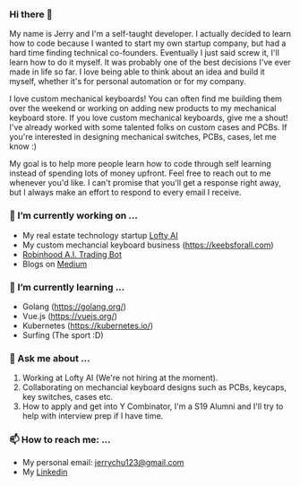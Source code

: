 ### Hi there 👋

My name is Jerry and I'm a self-taught developer. I actually decided to learn how to code because I wanted to start my own startup company, but had a hard time finding technical co-founders. Eventually I just said screw it, I'll learn how to do it myself. It was probably one of the best decisions I've ever made in life so far. I love being able to think about an idea and build it myself, whether it's for personal automation or for my company.

I love custom mechanical keyboards! You can often find me building them over the weekend or working on adding new products to my mechanical keyboard store. If you love custom mechanical keyboards, give me a shout! I've already worked with some talented folks on custom cases and PCBs. If you're interested in designing mechanical switches, PCBs, cases, let me know :)

My goal is to help more people learn how to code through self learning instead of spending lots of money upfront. Feel free to reach out to me whenever you'd like. I can't promise that you'll get a response right away, but I always make an effort to respond to every email I receive.

### 🔭 I’m currently working on ...

- My real estate technology startup [Lofty AI](https://www.lofty.ai)
- My custom mechancial keyboard business (https://keebsforall.com)
- [Robinhood A.I. Trading Bot](https://github.com/pmdbt/RobinhoodAI)
- Blogs on [Medium](https://medium.com/@jerethchu)

### 🌱 I’m currently learning ...

- Golang (https://golang.org/)
- Vue.js (https://vuejs.org/)
- Kubernetes (https://kubernetes.io/)
- Surfing (The sport :D)

### 💬 Ask me about ...

1. Working at Lofty AI (We're not hiring at the moment).
2. Collaborating on mechancial keyboard designs such as PCBs, keycaps, key switches, cases etc.
3. How to apply and get into Y Combinator, I'm a S19 Alumni and I'll try to help with interview prep if I have time.

### 📫 How to reach me: ...

- My personal email: jerrychu123@gmail.com
- My [Linkedin](https://www.linkedin.com/in/jerry-chu/)

<!--
**pmdbt/pmdbt** is a ✨ _special_ ✨ repository because its `README.md` (this file) appears on your GitHub profile.

Here are some ideas to get you started:

- 🔭 I’m currently working on ...
- 🌱 I’m currently learning ...
- 👯 I’m looking to collaborate on ...
- 🤔 I’m looking for help with ...
- 💬 Ask me about ...
- 📫 How to reach me: ...
- 😄 Pronouns: ...
- ⚡ Fun fact: ...
-->
